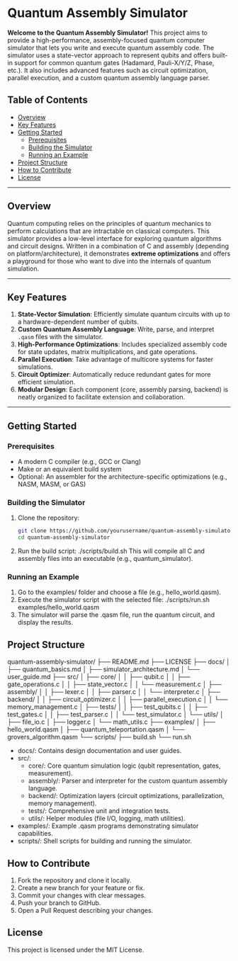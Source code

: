 # Quantum Assembly Simulator

**Welcome to the Quantum Assembly Simulator!** This project aims to provide a high-performance, assembly-focused quantum computer simulator that lets you write and execute quantum assembly code. The simulator uses a state-vector approach to represent qubits and offers built-in support for common quantum gates (Hadamard, Pauli-X/Y/Z, Phase, etc.). It also includes advanced features such as circuit optimization, parallel execution, and a custom quantum assembly language parser.

## Table of Contents

- [Overview](#overview)
- [Key Features](#key-features)
- [Getting Started](#getting-started)
  - [Prerequisites](#prerequisites)
  - [Building the Simulator](#building-the-simulator)
  - [Running an Example](#running-an-example)
- [Project Structure](#project-structure)
- [How to Contribute](#how-to-contribute)
- [License](#license)

---

## Overview

Quantum computing relies on the principles of quantum mechanics to perform calculations that are intractable on classical computers. This simulator provides a low-level interface for exploring quantum algorithms and circuit designs. Written in a combination of C and assembly (depending on platform/architecture), it demonstrates **extreme optimizations** and offers a playground for those who want to dive into the internals of quantum simulation.

---

## Key Features

1. **State-Vector Simulation**: Efficiently simulate quantum circuits with up to a hardware-dependent number of qubits.
2. **Custom Quantum Assembly Language**: Write, parse, and interpret `.qasm` files with the simulator.
3. **High-Performance Optimizations**: Includes specialized assembly code for state updates, matrix multiplications, and gate operations.
4. **Parallel Execution**: Take advantage of multicore systems for faster simulations.
5. **Circuit Optimizer**: Automatically reduce redundant gates for more efficient simulation.
6. **Modular Design**: Each component (core, assembly parsing, backend) is neatly organized to facilitate extension and collaboration.

---

## Getting Started

### Prerequisites
- A modern C compiler (e.g., GCC or Clang)
- Make or an equivalent build system
- Optional: An assembler for the architecture-specific optimizations (e.g., NASM, MASM, or GAS)

### Building the Simulator
1. Clone the repository:
   ```bash
   git clone https://github.com/yourusername/quantum-assembly-simulator.git
   cd quantum-assembly-simulator
2. Run the build script:
   ./scripts/build.sh
   This will compile all C and assembly files into an executable (e.g., quantum_simulator).

### Running an Example
1. Go to the examples/ folder and choose a file (e.g., hello_world.qasm).
2. Execute the simulator script with the selected file:
   ./scripts/run.sh examples/hello_world.qasm
3. The simulator will parse the .qasm file, run the quantum circuit, and display the results.

## Project Structure
quantum-assembly-simulator/
├── README.md
├── LICENSE
├── docs/
│   ├── quantum_basics.md
│   ├── simulator_architecture.md
│   └── user_guide.md
├── src/
│   ├── core/
│   │   ├── qubit.c
│   │   ├── gate_operations.c
│   │   ├── state_vector.c
│   │   └── measurement.c
│   ├── assembly/
│   │   ├── lexer.c
│   │   ├── parser.c
│   │   └── interpreter.c
│   ├── backend/
│   │   ├── circuit_optimizer.c
│   │   ├── parallel_execution.c
│   │   └── memory_management.c
│   ├── tests/
│   │   ├── test_qubits.c
│   │   ├── test_gates.c
│   │   ├── test_parser.c
│   │   └── test_simulator.c
│   └── utils/
│       ├── file_io.c
│       ├── logger.c
│       └── math_utils.c
├── examples/
│   ├── hello_world.qasm
│   ├── quantum_teleportation.qasm
│   └── grovers_algorithm.qasm
└── scripts/
    ├── build.sh
    └── run.sh

- docs/: Contains design documentation and user guides.
- src/:
  - core/: Core quantum simulation logic (qubit representation, gates, measurement).
  - assembly/: Parser and interpreter for the custom quantum assembly language.
  - backend/: Optimization layers (circuit optimizations, parallelization, memory management).
  - tests/: Comprehensive unit and integration tests.
  - utils/: Helper modules (file I/O, logging, math utilities).
- examples/: Example .qasm programs demonstrating simulator capabilities.
- scripts/: Shell scripts for building and running the simulator.

## How to Contribute
1. Fork the repository and clone it locally.
2. Create a new branch for your feature or fix.
3. Commit your changes with clear messages.
4. Push your branch to GitHub.
5. Open a Pull Request describing your changes.

## License
This project is licensed under the MIT License.



